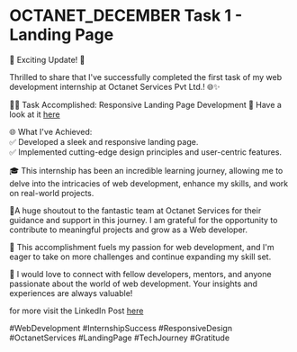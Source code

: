 # OCTANET_DECEMBER Task 1 - Landing Page

🚀 Exciting Update! 🚀

Thrilled to share that I've successfully completed the first task of my web development internship at Octanet Services Pvt Ltd.! 🌐✨

👨‍💻 Task Accomplished: Responsive Landing Page Development 🎉
Have a look at it <a href="https://tejasgadge2504.github.io/OCTANET_DECEMBER/">here</a>

🌐 What I've Achieved:<br>
✅ Developed a sleek and responsive landing page.<br>
✅ Implemented cutting-edge design principles and user-centric features.<br>

🎓 This internship has been an incredible learning journey, allowing me to delve into the intricacies of web development, enhance my skills, and work on real-world projects.

🙏A huge shoutout to the fantastic team at Octanet Services for their guidance and support in this journey. I am grateful for the opportunity to contribute to meaningful projects and grow as a Web developer.

🚀 This accomplishment fuels my passion for web development, and I'm eager to take on more challenges and continue expanding my skill set.

🤝 I would love to connect with fellow developers, mentors, and anyone passionate about the world of web development. Your insights and experiences are always valuable!

for more visit the LinkedIn Post <a href="">here</a>

#WebDevelopment #InternshipSuccess #ResponsiveDesign #OctanetServices #LandingPage #TechJourney #Gratitude
